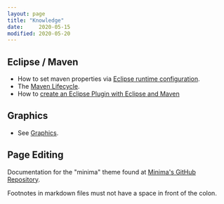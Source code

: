 ```yaml
---
layout: page
title: "Knowledge"
date:     2020-05-15
modified: 2020-05-20
---
```


## Eclipse / Maven

- How to set maven properties via [Eclipse runtime configuration][eclipse-runtime-configuration].
- The [Maven Lifecycle][maven-lifecycle].
- How to [create an Eclipse Plugin with Eclipse and Maven][create-eclipse-plugin-with-eclipse-and-maven]

## Graphics

- See [Graphics][graphics].

## Page Editing

Documentation for the "minima" theme found at [Minima's GitHub Repository][minima-repo].

Footnotes in markdown files must not have a space in front of the colon.

[eclipse-runtime-configuration]: eclipse/how-to-set-maven-properties-in-eclipse-runtime-configuration.html
[maven-lifecycle]: eclipse/maven-lifecycle.html
[create-eclipse-plugin-with-eclipse-and-maven]: eclipse/create-eclipse-plugin-with-eclipse-and-maven.html

[graphics]: graphics.html

[minima-repo]: https://github.com/jekyll/minima
